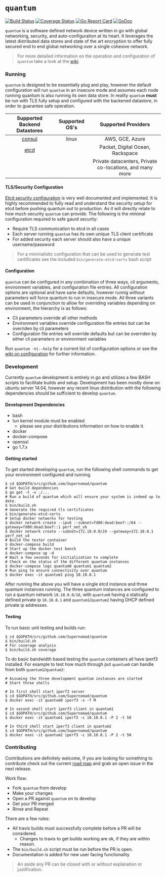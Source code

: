 # `quantum`
[![Build Status](https://travis-ci.org/Supernomad/quantum.svg?branch=develop)](https://travis-ci.org/Supernomad/quantum) [![Coverage Status](https://coveralls.io/repos/github/Supernomad/quantum/badge.svg?branch=develop)](https://coveralls.io/github/Supernomad/quantum?branch=develop) [![Go Report Card](https://goreportcard.com/badge/github.com/Supernomad/quantum)](https://goreportcard.com/report/github.com/Supernomad/quantum) [![GoDoc](https://godoc.org/github.com/Supernomad/quantum?status.png)](https://godoc.org/github.com/Supernomad/quantum)

`quantum` is a software defined network device written in go with global networking, security, and auto-configuration at its heart. It leverages the latest distributed data stores and state of the art encryption to offer fully secured end to end global networking over a single cohesive network.

> For more detailed information on the operation and configuration of `quantum` take a look at the [wiki](https://github.com/Supernomad/quantum/wiki).

### Running
`quantum` is designed to be essentially plug and play, however the default configuration will run `quantum` in an insecure mode and assumes each node running quantum is also running its own data store. In reality `quantum` **must** be run with TLS fully setup and configured with the backened datastore, in order to guarantee safe operation.

| Supported Backend Datastores | Supported OS's | Supported Providers |
|:------------------:|:----:|:---------:|
|[consul](https://consul.io)  | linux | AWS, GCE, Azure |
|[etcd](https://github.com/coreos/etcd)  | | Packet, Digital Ocean, Rackspace |
| | | Private datacenters, Private co-locations, and many more |

#### TLS/Security Configuration
[Etcd security configuration](https://coreos.com/etcd/docs/latest/security.html) is very well documented and implemented. It is highly recommended to fully read and understand the security setup for etcd before pushing quantum out to production. As it will directly relate to how much security `quantum` can provide. The following is the minimal configuration required to safe gaurd security:

- Require TLS communication to etcd in all cases
- Each server running `quantum` has its own unique TLS client certificate
- For added security each server should also have a unique username/password
> For a minimalistic configuration that can be used to generate test certificates see the included `bin/generate-etcd-certs` bash script

#### Configuration
`quantum` can be configured in any combination of three ways, cli arguments, environment variables, and configuration file entries. All configuration options are optional and have sane defaults, however runnig without parameters will force quantum to run in insecure mode. All three variants can be used in conjunction to allow for overriding variables depending on environment, the hierarchy is as follows:

- Cli parameters override all other methods
- Environment variables override configuration file entries but can be overriden by cli parameters
- Configuration file entries will override defaults but can be overriden by either cli parameters or environment variables

Run `quantum -h|--help` for a current list of configuration options or see the [wiki on configuration](https://github.com/Supernomad/quantum/wiki/Configuration) for further information.

### Development
Currently `quantum` development is entirely in go and utilizes a few BASH scripts to facilitate builds and setup. Development has been mostly done on ubuntu server 14.04, however any recent linux distribution with the following dependencies should be sufficient to develop `quantum`.

#### Development Dependencies
- bash
- tun kernel module must be enabled
  - please see your distributions information on how to enable it.
- docker
- docker-compose
- openssl
- go 1.7.x

#### Getting started
To get started developing `quantum`, run the following shell commands to get your environment configured and running.

``` shell
$ cd $GOPATH/src/github.com/Supernomad/quantum
# Get build dependencies
$ go get -t -v ./...
# Run a build of quantum which will ensure your system is indeed up to date.
$ bin/build.sh
# Generate the required tls certificates
$ bin/generate-etcd-certs
# Setup docker networks for testing
$ docker network create --ipv6 --subnet=fd00:dead:beef::/64 --gateway=fd00:dead:beef::1 perf_net_v6
$ docker network create --subnet=172.18.0.0/24 --gateway=172.18.0.1 perf_net_v4
# Build the tester container
$ docker-compose build
# Start up the docker test bench
$ docker-compose up -d
# Wait a few seconds for initialization to complete
# Check on the status of the different quantum instances
$ docker-compose logs quantum0 quantum1 quantum2
# Run ping to ensure connectivity over quantum
$ docker exec -it quantum1 ping 10.10.0.1
```
After running the above you will have a single etcd instance and three quantum instances running. The three quantum instances are configured to run a quantum network `10.10.0.0/16`, with `quantum0` having a statically defined private ip `10.10.0.1` and `quantum1`/`quantum2` having DHCP defined private ip addresses.

#### Testing
To run basic unit testing and builds run:

``` shell
$ cd $GOPATH/src/github.com/Supernomad/quantum
$ bin/build.sh
# For coverage analysis
$ bin/build.sh coverage
```

To do basic bandwidth based testing the `quantum` containers all have iperf3 installed. For example to test how much through put `quantum0` can handle from both `quantum1`/`quantum2`:

``` shell
# Assuming the three development quantum instances are started
# Start three shells

# In first shell start iperf3 server
$ cd $GOPATH/src/github.com/Supernomad/quantum
$ docker exec -it quantum0 iperf3 -s -f M

# In second shell start iperf3 client in quantum1
$ cd $GOPATH/src/github.com/Supernomad/quantum
$ docker exec -it quantum1 iperf3 -c 10.10.0.1 -P 2 -t 50

# In third shell start iperf3 client in quantum2
$ cd $GOPATH/src/github.com/Supernomad/quantum
$ docker exec -it quantum2 iperf3 -c 10.10.0.1 -P 2 -t 50
```

### Contributing
Contributions are definitely welcome, if you are looking for something to contribute check out the current [road map](https://github.com/Supernomad/quantum/milestones) and grab an open issue in the next release.

Work flow:

- Fork `quantum` from develop
- Make your changes
- Open a PR against `quantum` on to develop
- Get your PR merged
- Rinse and Repeat

There are a few rules:

- All travis builds must successfully complete before a PR will be considered.
  - Changes to travis to get builds working are ok, if they are within reason.
- The `bin/build.sh` script must be run before the PR is open.
- Documentation is added for new user facing functionality

> An aside any PR can be closed with or without explanation or justification.
